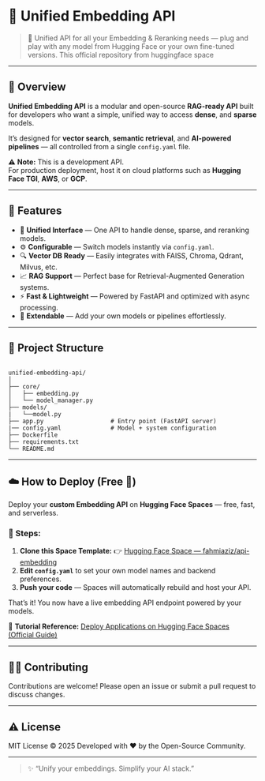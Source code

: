 # 🧠 Unified Embedding API

> 🧩 Unified API for all your Embedding & Reranking needs — plug and play with any model from Hugging Face or your own fine-tuned versions. This official repository from huggingface space

---

## 🚀 Overview

**Unified Embedding API** is a modular and open-source **RAG-ready API** built for developers who want a simple, unified way to access **dense**, and **sparse** models.

It’s designed for **vector search**, **semantic retrieval**, and **AI-powered pipelines** — all controlled from a single `config.yaml` file.

⚠️ **Note:** This is a development API.  
For production deployment, host it on cloud platforms such as **Hugging Face TGI**, **AWS**, or **GCP**.

---

## 🧩 Features

- 🧠 **Unified Interface** — One API to handle dense, sparse, and reranking models.
- ⚙️ **Configurable** — Switch models instantly via `config.yaml`.
- 🔍 **Vector DB Ready** — Easily integrates with FAISS, Chroma, Qdrant, Milvus, etc.
- 📈 **RAG Support** — Perfect base for Retrieval-Augmented Generation systems.
- ⚡ **Fast & Lightweight** — Powered by FastAPI and optimized with async processing.
- 🧰 **Extendable** — Add your own models or pipelines effortlessly.

---

## 📁 Project Structure

```

unified-embedding-api/
│
├── core/
│   ├── embedding.py         
│   └── model_manager.py     
├── models/
|   └──model.py
├── app.py                   # Entry point (FastAPI server)
|── config.yaml              # Model + system configuration
├── Dockerfile                 
├── requirements.txt
└── README.md

```
---

## ☁️ How to Deploy (Free 🚀)

Deploy your **custom Embedding API** on **Hugging Face Spaces** — free, fast, and serverless.

### 🔧 Steps:

1. **Clone this Space Template:**
   👉 [Hugging Face Space — fahmiaziz/api-embedding](https://huggingface.co/spaces/fahmiaziz/api-embedding)
2. **Edit `config.yaml`** to set your own model names and backend preferences.
3. **Push your code** — Spaces will automatically rebuild and host your API.

That’s it! You now have a live embedding API endpoint powered by your models.

📘 **Tutorial Reference:**
[Deploy Applications on Hugging Face Spaces (Official Guide)](https://huggingface.co/blog/HemanthSai7/deploy-applications-on-huggingface-spaces)

---


## 🧑‍💻 Contributing

Contributions are welcome!
Please open an issue or submit a pull request to discuss changes.

---

## ⚠️ License

MIT License © 2025
Developed with ❤️ by the Open-Source Community.

---

> ✨ “Unify your embeddings. Simplify your AI stack.”

